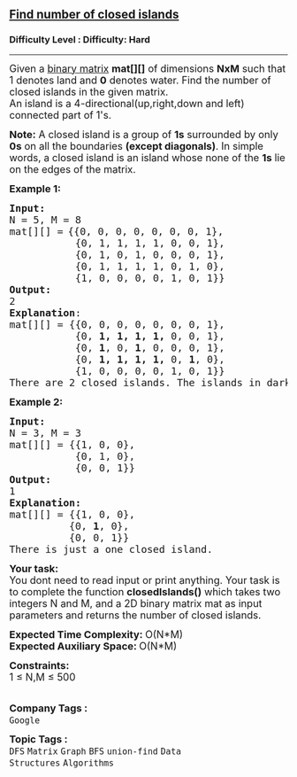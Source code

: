 <h2><a href="https://www.geeksforgeeks.org/problems/find-number-of-closed-islands/1?page=4&category=Graph&sortBy=submissions">Find number of closed islands</a></h2><h3>Difficulty Level : Difficulty: Hard</h3><hr><div class="problems_problem_content__Xm_eO"><p><span style="font-size: 18px;">Given a <a href="https://www.geeksforgeeks.org/program-to-check-if-a-matrix-is-binary-matrix-or-not/">binary matrix</a> <strong>mat[][]</strong> of dimensions <strong>NxM</strong> such that 1 denotes land and <strong>0</strong> denotes water. Find the number of closed islands in the given matrix.<br>An island is a 4-directional(up,right,down and left) connected part of 1's.</span></p>
<p><span style="font-size: 18px;"><strong>Note:</strong> A closed island is a group of <strong>1s</strong> surrounded by only <strong>0s</strong> on all the boundaries <strong>(except diagonals)</strong>. In simple words, a closed island is an island whose none of the <strong>1s</strong> lie on the edges of the matrix.</span></p>
<p><span style="font-size: 18px;"><strong>Example 1:</strong></span></p>
<pre><span style="font-size: 18px;"><strong>Input:</strong></span>
<span style="font-size: 18px;">N = 5, M = 8
mat[][] =</span> <span style="font-size: 18px;">{{0, 0, 0, 0, 0, 0, 0, 1},&nbsp;
           {0, 1, 1, 1, 1, 0, 0, 1},&nbsp;
           {0, 1, 0, 1, 0, 0, 0, 1},&nbsp;
           {0, 1, 1, 1, 1, 0, 1, 0},&nbsp;
           {1, 0, 0, 0, 0, 1, 0, 1}}</span>
<span style="font-size: 18px;"><strong>Output:</strong>
2
<strong>Explanation</strong>:
</span><span style="font-size: 18px;">mat[][] =&nbsp;{{0, 0, 0, 0, 0, 0, 0, 1},&nbsp;
           {0, <strong>1, 1, 1, 1, </strong>0, 0, 1},&nbsp;
           {0, <strong>1</strong>, 0, <strong>1</strong>, 0, 0, 0, 1},&nbsp;
           {0, <strong>1, 1, 1, 1, </strong>0, <strong>1</strong>, 0},&nbsp;
           {1, 0, 0, 0, 0, 1, 0, 1}}&nbsp;
There are 2 closed islands. The islands in dark are closed because they are completely surrounded by 0s (water). There are two more islands in the last column of the matrix, but they are not completely surrounded by 0s. Hence they are not closed islands. </span>
</pre>
<p><span style="font-size: 18px;"><strong>Example 2:</strong></span></p>
<pre><span style="font-size: 18px;"><strong>Input:</strong></span>
<span style="font-size: 18px;">N = 3, M = 3
mat[][] = {{1, 0, 0},
           {0, 1, 0},
           {0, 0, 1}}</span>
<span style="font-size: 18px;"><strong>Output: <br></strong></span><span style="font-size: 18px;">1<strong><br>Explanation:<br></strong>mat[][] = {{1, 0, 0},<br>          {0, <strong>1</strong>, 0},<br>          {0, 0, 1}}<br>There is just a one closed island.</span></pre>
<p><span style="font-size: 18px;"><strong>Your task:</strong></span><br><span style="font-size: 18px;">You dont need to read input or print anything. Your task is to complete the function <strong>closedIslands()</strong>&nbsp;which takes two integers N and M, and a 2D binary matrix mat as input parameters and returns the number of closed islands.</span></p>
<p><span style="font-size: 18px;"><strong>Expected Time Complexity: </strong>O(N*M)<br><strong>Expected Auxiliary Space:&nbsp;</strong>O(N*M)</span></p>
<p><span style="font-size: 18px;"><strong>Constraints:</strong><br>1 ≤ N,M ≤ 500<br><br></span></p></div><p><span style=font-size:18px><strong>Company Tags : </strong><br><code>Google</code>&nbsp;<br><p><span style=font-size:18px><strong>Topic Tags : </strong><br><code>DFS</code>&nbsp;<code>Matrix</code>&nbsp;<code>Graph</code>&nbsp;<code>BFS</code>&nbsp;<code>union-find</code>&nbsp;<code>Data Structures</code>&nbsp;<code>Algorithms</code>&nbsp;